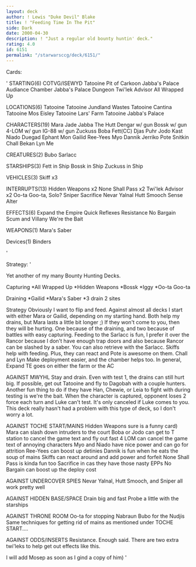 ```yaml
---
layout: deck
author: ! Lewis "Duke Devil" Blake
title: ! "Feeding Time In The Pit"
side: Dark
date: 2000-04-30
description: ! "Just a regular old bounty huntin' deck."
rating: 4.0
id: 6151
permalink: "/starwarsccg/deck/6151/"
---
```

Cards: 

' STARTING(6)
COTVG/ISEWYD
Tatooine Pit of Carkoon
Jabba's Palace Audiance Chamber
Jabba's Palace Dungeon
Twi'lek Advisor
All Wrapped Up

 LOCATIONS(6)
Tatooine
Tatooine Jundland Wastes
Tatooine Cantina
Tatooine Mos Eisley
Tatooine Lars' Farm
Tatooine Jabba's Palace

 CHARACTERS(19)
Mara Jade
Jabba The Hutt
Dengar w/ gun
Bossk w/ gun
4-LOM w/ gun
IG-88 w/ gun
Zuckuss
Boba Fett(CC)
Djas Puhr
Jodo Kast
Niado Duegad
Ephant Mon
Gailid
Ree-Yees
Myo
Dannik Jerriko
Pote Snitkin
Chall Bekan
Lyn Me

 CREATURES(2)
Bubo
Sarlacc

 STARSHIPS(3)
Fett in Ship
Bossk in Ship
Zuckuss in Ship

 VEHICLES(3)
Skiff x3

 INTERRUPTS(13)
Hidden Weapons x2
None Shall Pass x2
Twi'lek Advisor x2
Oo-ta Goo-ta, Solo?
Sniper
Sacrifice
Nevar Yalnal
Hutt Smooch
Sense
Alter

 EFFECTS(6)
Expand the Empire
Quick Reflexes
Resistance
No Bargain
Scum and Villany
We're the Bait

 WEAPONS(1)
Mara's Saber

 Devices(1)
Binders

'

Strategy: '

Yet another of my many Bounty Hunting Decks.

Capturing
*All Wrapped Up
*Hidden Weapons
*Bossk
*Iggy
*Oo-ta Goo-ta

Draining
*Gailid
*Mara's Saber
*3 drain 2 sites

Strategy
Obviously I want to flip and feed.  Against almost all decks I start with either Mara or Gailid, depending on my starting hand.  Both  help my drains, but Mara lasts a little bit longer ;)
If they won't come to you, then they will be hurting.	One because of the draining, and two because of battles with easy capturing.
Feeding to the Sarlacc is fun, I prefer it over the Rancor because I don't have enough trap doors and also because Rancor can be slashed by a saber.  You can also retrieve with the Sarlacc.
Skiffs help with feeding.  Plus, they can react and Pote is awesome on them.
Chall and Lyn Make deployment easier, and the chamber helps too.
In general, Expand TE goes on either the farm or the AC

AGAINST MWYHL
Stay and drain.  Even with test 1, the drains can still hurt big.
If possible, get out Tatooine and fly to Dagobah with a couple hunters.
Another fun thing to do if they have Han, Chewie, or Leia to fight with during testing is we're the bait.  When the character is captured, opponent loses 2 force each turn and Luke can't test.  It's only canceled if Luke comes to you.
This deck really hasn't had a problem with this type of deck, so I don't worry a lot.

AGAINST TOCHE START/MAINS
Hidden Weapons sure is a funny card)
Mara can slash down intruders to the court
Boba or Jodo can get to T station to cancel the game text and fly out fast
4 LOM can cancel the game text of annoying characters
Myo and Niado have nice power and can go for attrition
Ree-Yees can boost up detinies
Dannik is fun when he eats the soup of mains
Skiffs can react around and add power and forfeit
None Shall Pass is kinda fun too
Sacrifice in cas they have those nasty EPPs
No Bargain can boost up the deploy cost

AGAINST UNDERCOVER SPIES
Nevar Yalnal, Hutt Smooch, and Sniper all work pretty well

AGAINST HIDDEN BASE/SPACE
Drain big and fast
Probe a little with the starships

AGAINST THRONE ROOM
Oo-ta for stopping Nabraun
Bubo for the Nudjis
Same techniques for getting rid of mains as mentioned under TOCHE START....

AGAINST ODDS/INSERTS
Resistance.  Enough said.  There are two extra twi'leks to help get out effects like this.



I will add Mosep as soon as I gind a copy of him)
'

